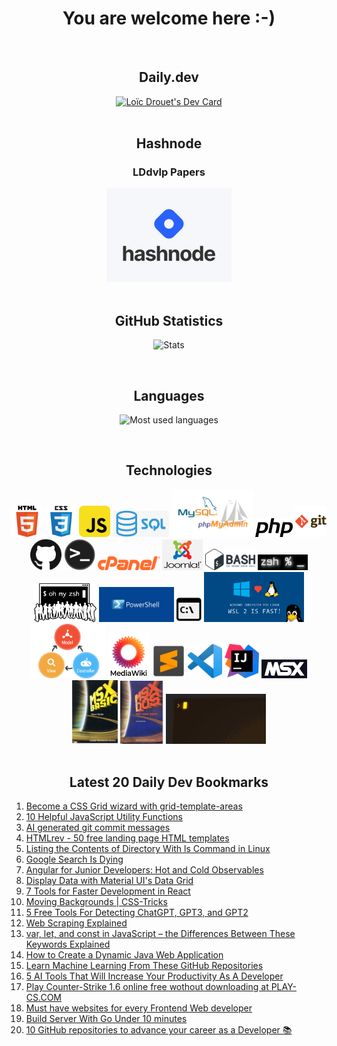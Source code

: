<h1 align="center"> You are welcome here :-)</h1>

<br />

<div align="center">
    <h2>Daily.dev</h2>    
    <a href="https://app.daily.dev/LDdvlp">
        <img
            src="https://api.daily.dev/devcards/6a2db644d7b342d5924aa8a261fc3c97.png?r=d2h" width="400"
            alt="Loïc Drouet's Dev Card" 
        />
    </a>
</div>

<br />

<div align="center">
    <h2>Hashnode</h2>
    <h3>LDdvlp Papers</h3>
    <a href="https://lddvlp.hashnode.dev/">
        <img 
            src="/images/00-hashnode-logo.jfif" 
            width="200" alt="LDdvlp Papers" 
        />
    </a>
</div>

<br />

<div align="center">
    <h2>GitHub Statistics</h2>
    
![Stats](https://github-readme-stats.vercel.app/api?username=lddvlp&show_icons=true&theme=radical&count_private=true)

</div>

<br />

<div align="center">
    <h2>Languages</h2>

![Most used languages](https://github-readme-stats.vercel.app/api/top-langs/?username=lddvlp)

</div>

<br />

<div align="center">
    <h2>Technologies</h2>

<!-- Image #01    -->
<img alt="HTML5" width="50px" src="https://raw.githubusercontent.com/github/explore/80688e429a7d4ef2fca1e82350fe8e3517d3494d/topics/html/html.png" />

<!-- Image #02    -->
<img alt="CSS3" width="50px" src="https://raw.githubusercontent.com/github/explore/80688e429a7d4ef2fca1e82350fe8e3517d3494d/topics/css/css.png" />

<!-- Image #03    -->
<img alt="JavaScript" width="50px"   src="/images/03-javascript-logo.png" />

<!-- Image #04    -->
<img alt="SQL" width="90px" src="/images/04-sql-logo.jpg" />

<!-- Image #05    -->
<img alt="phpMyAdmin-MySQL" width="130px" src="/images/05-phpmyadmin-mysql-logo.png" />

<!-- Image #06    -->
<img alt="PHP" width="60px" src="/images/06-php-logo-alt.png" />

<!-- Image #07    -->
<img alt="Git" width="50px" src="https://raw.githubusercontent.com/github/explore/80688e429a7d4ef2fca1e82350fe8e3517d3494d/topics/git/git.png" />

<!-- Image #08    -->
<img alt="GitHub" width="50px" src="https://raw.githubusercontent.com/github/explore/78df643247d429f6cc873026c0622819ad797942/topics/github/github.png" />

<!-- Image #09    -->
<img alt="Shell" width="50px" src="https://raw.githubusercontent.com/github/explore/80688e429a7d4ef2fca1e82350fe8e3517d3494d/topics/terminal/terminal.png" />

<!-- Image #10    -->
<img alt="cPanel" width="100px" src="/images/10-cpanel-logo.png" />

<!-- Image #11    -->
<img alt="Joomla!" width="65px" src="/images/11-joomla-logo.png" />

<!-- Image #12    -->
<img alt="Bash" width="80px" src="/images/12-bash-logo.png" />

<!-- Image #13    -->
<img alt="Zsh" width="80px" src="/images/13-zsh-logo.gif" />

<!-- Image #14    -->
<img alt="Oh My Zsh" width="100px" src="/images/14-oh_my_zsh-logo.png" />

<!-- Image #15    -->
<img alt="PowerShell" width="120px" src="/images/15-powershell-logo.jpg" />

<!-- Image #16    -->
<img alt="cmd" width="40px" src="/images/16-cmd-logo.png" />

<!-- Image #17    -->
<img alt="WSL2" width="160px" src="/images/17-wsl2-logo.jpg" />

<!-- Image #18    -->
<img alt="MVC" width="120px" src="/images/18-mvc-logo.jpg" />

<!-- Image #19    -->
<img alt="MediaWiki" width="65px" src="/images/19-mediawiki-logo.png" />

<!-- Image #90    -->
<img alt="Sublime Text" width="55px" src="/images/90-sublime_text-logo.png" />

<!-- Image #91    -->
<img alt="VS Code" width="55px" src="/images/91-vs_code-logo.png" />

<!-- Image #92    -->
<img alt="IntelliJ IDEA" width="55px" src="/images/92-intellij_idea.png" />

<!-- Image #95   -->
<img alt="MSX" width="73px" src="/images/95-msx-logo.png" />

<!-- Image #96    -->
<img alt="MSX-BASIC" width="73px" src="/images/96-msx_ basic-logo.jfif" />

<!-- Image #97    -->
<img alt="MSX-DOS" width="69px" src="/images/97-msx_dos-logo.jpg" />

<!-- Image #99    -->
<img alt="Amber Terminal" width="160px" src="/images/98-amber_terminal.gif" />

</div>

<br />

<div align="center">
    <h2>Latest 20 Daily Dev Bookmarks</h2>
</div>

<!-- daily.dev BOOKMARKS:START -->
1. [Become a CSS Grid wizard with grid-template-areas](https://app.daily.dev/posts/mwlwyYt42?utm_source=rss&utm_medium=bookmarks&utm_campaign=Yaq6rDv_C)
2. [10 Helpful JavaScript Utility Functions](https://app.daily.dev/posts/jgpEG1pEq?utm_source=rss&utm_medium=bookmarks&utm_campaign=Yaq6rDv_C)
3. [AI generated git commit messages](https://app.daily.dev/posts/yVcWJsz00?utm_source=rss&utm_medium=bookmarks&utm_campaign=Yaq6rDv_C)
4. [HTMLrev - 50 free landing page HTML templates](https://app.daily.dev/posts/nTIwIRtvb?utm_source=rss&utm_medium=bookmarks&utm_campaign=Yaq6rDv_C)
5. [Listing the Contents of Directory With ls Command in Linux](https://app.daily.dev/posts/wdVqc51yo?utm_source=rss&utm_medium=bookmarks&utm_campaign=Yaq6rDv_C)
6. [Google Search Is Dying](https://app.daily.dev/posts/oTjWBDVHM?utm_source=rss&utm_medium=bookmarks&utm_campaign=Yaq6rDv_C)
7. [Angular for Junior Developers: Hot and Cold Observables](https://app.daily.dev/posts/jZA8K5jmY?utm_source=rss&utm_medium=bookmarks&utm_campaign=Yaq6rDv_C)
8. [Display Data with Material UI&#39;s Data Grid](https://app.daily.dev/posts/gEIuBfYt9?utm_source=rss&utm_medium=bookmarks&utm_campaign=Yaq6rDv_C)
9. [7 Tools for Faster Development in React](https://app.daily.dev/posts/ZX97REQIt?utm_source=rss&utm_medium=bookmarks&utm_campaign=Yaq6rDv_C)
10. [Moving Backgrounds | CSS-Tricks](https://app.daily.dev/posts/v_dwWIeRy?utm_source=rss&utm_medium=bookmarks&utm_campaign=Yaq6rDv_C)
11. [5 Free Tools For Detecting ChatGPT, GPT3, and GPT2](https://app.daily.dev/posts/qYQ3Tuufv?utm_source=rss&utm_medium=bookmarks&utm_campaign=Yaq6rDv_C)
12. [Web Scraping Explained](https://app.daily.dev/posts/-Ef1jIGUX?utm_source=rss&utm_medium=bookmarks&utm_campaign=Yaq6rDv_C)
13. [var, let, and const in JavaScript – the Differences Between These Keywords Explained](https://app.daily.dev/posts/rj4DNo0pV?utm_source=rss&utm_medium=bookmarks&utm_campaign=Yaq6rDv_C)
14. [How to Create a Dynamic Java Web Application](https://app.daily.dev/posts/o3xv1n_M5?utm_source=rss&utm_medium=bookmarks&utm_campaign=Yaq6rDv_C)
15. [Learn Machine Learning From These GitHub Repositories](https://app.daily.dev/posts/Pbhfwwak8?utm_source=rss&utm_medium=bookmarks&utm_campaign=Yaq6rDv_C)
16. [5 AI Tools That Will Increase Your Productivity As A Developer](https://app.daily.dev/posts/xBzDHWtXC?utm_source=rss&utm_medium=bookmarks&utm_campaign=Yaq6rDv_C)
17. [Play Сounter-Strike 1.6 online free wothout downloading at PLAY-CS.COM](https://app.daily.dev/posts/V420rPxVD?utm_source=rss&utm_medium=bookmarks&utm_campaign=Yaq6rDv_C)
18. [Must have websites for every Frontend Web developer](https://app.daily.dev/posts/ImT1qGzwG?utm_source=rss&utm_medium=bookmarks&utm_campaign=Yaq6rDv_C)
19. [Build Server With Go Under 10 minutes](https://app.daily.dev/posts/j2NXrK9eI?utm_source=rss&utm_medium=bookmarks&utm_campaign=Yaq6rDv_C)
20. [10 GitHub repositories to advance your career as a Developer 📚](https://app.daily.dev/posts/SfUbMTHZS?utm_source=rss&utm_medium=bookmarks&utm_campaign=Yaq6rDv_C)

<!-- daily.dev BOOKMARKS:END -->
